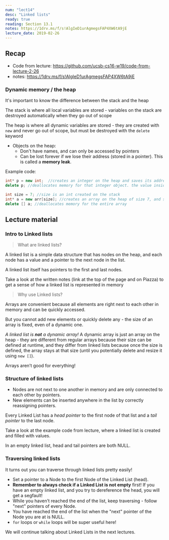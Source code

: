 ```yaml
---
num: "lect14"
desc: "Linked lists"
ready: true
reading: Section 13.1
notes: https://1drv.ms/f/s!AlgIeD1urAgmegsFAP4XW6tA9jE
lecture_date: 2019-02-26
---
```


## Recap

* Code from lecture: <https://github.com/ucsb-cs16-w19/code-from-lecture-2-26>
* notes: <https://1drv.ms/f/s!AlgIeD1urAgmegsFAP4XW6tA9jE>

### Dynamic memory / the heap

It's important to know the difference between the stack and the heap

The stack is where all local variables are stored - variables on the stack are destroyed automatically when they go out of scope

The heap is where all dynamic variables are stored - they are created with `new` and never go out of scope, but must be destroyed with the `delete` keyword
* Objects on the heap:
  * Don't have names, and can only be accessed by pointers
  * Can be lost forever if we lose their address (stored in a pointer). This is called a **memory leak**.

Example code: 

~~~cpp
int* p = new int;  //creates an integer on the heap and saves its address in p, created on the stack
delete p; //deallocates memory for that integer object. the value inside p is unchanged, but there is no object on the heap at that address

int size = 7; //size is an int created on the stack
int* a = new arr[size]; //creates an array on the heap of size 7, and saves the address of the first element in a.
delete [] a; //deallocates memory for the entire array
~~~

## Lecture material
### Intro to Linked lists

> What are linked lists?

A linked list is a simple data structure that has nodes on the heap, and each node has a value and a pointer to the next node in the list.

A linked list itself has pointers to the first and last nodes.

Take a look at the written notes (link at the top of the page and on Piazza) to get a sense of how a linked list is represented in memory


> Why use Linked lists?

Arrays are convenient because all elements are right next to each other in memory and can be quickly accessed.

But you cannot add new elements or quickly delete any - the size of an array is fixed, even of a dynamic one.

*A linked list is **not** a dynamic array!*
A dynamic array is just an array on the heap - they are different from regular arrays because their size can be defined at runtime, and they differ from linked lists because once the size is defined, the array stays at that size (until you potentially delete and resize it using `new []`).

Arrays aren’t good for everything!

### Structure of linked lists

* Nodes are not next to one another in memory and are only connected to each other by pointers.
* New elements can be inserted anywhere in the list by correctly reassigning pointers.

Every Linked List has a *head pointer* to the first node of that list and a *tail pointer* to the last node.

Take a look at the example code from lecture, where a linked list is created and filled with values.

In an empty linked list, head and tail pointers are both NULL.

### Traversing linked lists
It turns out you can traverse through linked lists pretty easily!

* Set a pointer to a Node to the first Node of the Linked List (head).
* **Remember to always check if a Linked List is not empty** first! If you have an empty linked list, and you try to dereference the head, you will get a segfault!
* While you haven’t reached the end of the list, keep traversing - follow "next" pointers of every Node.
* You have reached the end of the list when the "next" pointer of the Node you are at is NULL.
* `for` loops or `while` loops will be super useful here!

We will continue talking about Linked Lists in the next lectures.




